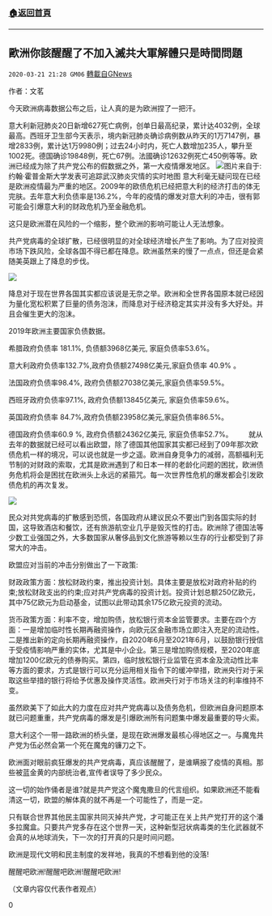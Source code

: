 ###  [:house:返回首頁](https://github.com/ourhimalayas/txt)
---

## 歐洲你該醒醒了不加入滅共大軍解體只是時間問題
`2020-03-21 21:28 GM06` [轉載自GNews](https://gnews.org/zh-hant/148162/)

作者：文茗

今天欧洲病毒数据公布之后，让人真的是为欧洲捏了一把汗。

意大利新冠肺炎20日新增627死亡病例，创单日最高纪录，累计达4032例，全球最高。西班牙卫生部今天表示，境内新冠肺炎确诊病例数从昨天的1万7147例，暴增2833例，累计达1万9980例；过去24小时内，死亡人数增加235人，攀升至1002死。德国确诊19848例，死亡67例。法國确诊12632例死亡450例等等。欧洲已经成为除了共产党公布的假数据之外，第一大疫情爆发地区。
![](https://s3-ap-northeast-1.amazonaws.com/news.guo.offload.media/wp-content/uploads/2020/03/21212208/123-1.png)图片来自于:约翰·霍普金斯大学发表可追踪武汉肺炎灾情的实时地图 
意大利毫无疑问现在已经是欧洲疫情最为严重的地区。2009年的欧债危机已经把意大利的经济打击的体无完肤。去年意大利负债率是136.2%，今年的疫情的爆发对意大利的冲击，很有郭可能会引爆意大利的财政危机乃至金融危机。

这只是欧洲潜在风险的一个缩影，整个欧洲的影响可能让人无法想象。

共产党病毒的全球扩散，已经很明显的对全球经济增长产生了影响。为了应对投资市场下跌风险，全球各国不得已都在降息。欧洲虽然来的慢了一点点，但还是会紧随美英跟上了降息的步伐。

![](https://s3-ap-northeast-1.amazonaws.com/news.guo.offload.media/wp-content/uploads/2020/03/21212626/2-4-22.jpg)

降息对于现在世界各国其实都应该说是无奈之举。欧洲和全世界各国原本就已经因为量化宽松积累了巨量的债务泡沫，而降息对于经济稳定其实并没有多大好处。并且会催生更大的泡沫。

2019年欧洲主要国家负债数据。

希腊政府负债率 181.1%, 负债额3968亿美元, 家庭负债率53.6%。

意大利政府负债率132.7%,政府负债额27498亿美元,家庭负债率 40.9% 。

法国政府负债率98.4%, 政府负债额27038亿美元,家庭负债率59.5%。

西班牙政府负债率97.1%, 政府负债额13845亿美元, 家庭负债率59.6%。

英国政府负债率 84.7%,政府负债额23958亿美元,家庭负债率86.5%。

德国政府负债率60.9 %, 政府负债额24362亿美元, 家庭负债率52.7%。        就从去年的数据就已经可以看出欧盟，除了德国其他国家其实都已经到了09年那次欧债危机一样的境况，可以说也就是一步之遥。欧洲自身竞争力的减弱，高额福利无节制的对财政的索取，尤其是欧洲遇到了和日本一样的老龄化问题的困扰，欧洲债务危机将会是困扰在欧洲头上永远的紧箍咒。每一次世界性危机的爆发都会引发欧债危机的再次复发。

![](https://s3-ap-northeast-1.amazonaws.com/news.guo.offload.media/wp-content/uploads/2020/03/21212609/3.gif)



民众对共党病毒的扩散感到恐慌，各国政府从建议民众不要出门到各国实际的封国，这导致酒店和餐饮，还有旅游航空业几乎是毁灭性的打击。欧洲除了德国法等少数工业强国之外，大多数国家从奢侈品到文化旅游等赖以生存的行业都受到了非常大的冲击。

欧盟应对当前的冲击分别做出了一下政策:

财政政策方面：放松财政约束，推出投资计划。具体主要是放松对政府补贴的约束;放松财政支出的约束;应对共产党病毒的投资计划。投资计划总额250亿欧元，其中75亿欧元为启动基金，试图以此带动其余175亿欧元投资的流动。

货币政策方面：利率不变，增加购债，放松银行资本金监管要求。主要在四个方面：一是增加临时性长期再融资操作，向欧元区金融市场立即注入充足的流动性。二是推出新的定向长期再融资操作，自2020年6月至2021年6月，以鼓励银行授信于受疫情影响严重的实体，尤其是中小企业。第三是增加购债规模，至2020年底增加1200亿欧元的债券购买。第四，临时放松银行业监管在资本金及流动性比率等方面的要求，方式是银行可以充分运用相关指令下的缓冲举措，欧洲央行对于采取这些举措的银行将给予优惠及操作灵活性。欧洲央行对于市场关注的利率维持不变。

虽然欧美下了如此大的力度在应对共产党病毒以及债务危机，但欧洲自身问题原本就已问题重重，共产党病毒的爆发是引爆欧洲所有问题集中爆发最重要的导火索。

意大利这个一带一路欧洲的桥头堡，是现在欧洲爆发最核心得地区之一。与魔鬼共产党为伍必然会第一个死在魔鬼的镰刀之下。

欧洲面对眼前疯狂爆发的共产党病毒，真应该醒醒了，是谁瞒报了疫情的真相。那些被蓝金黄的内部统治者,宣传者误导了多少民众。

这一切的始作俑者是谁?就是共产党这个魔鬼撒旦的代言组织。如果欧洲还不能看清这一切，欧盟的解体真的就不再是一个可能性了，而是一定。

只有联合世界其他民主国家共同灭掉共产党，才可能正在关上共产党打开的这个潘多拉魔盒。只要共产党多存在这个世界一天，这种新型冠状病毒类的生化武器就不会真的从地球消失，下一次的打开真的只是时间问题。

欧洲是现代文明和民主制度的发祥地，我真的不想看到他的没落!

醒醒吧欧洲!醒醒吧欧洲!醒醒吧欧洲!

（文章内容仅代表作者观点）

0
